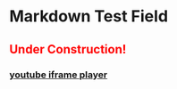 # Markdown Test Field
## <span style="color: red;">Under Construction!</span>
### [youtube iframe player](./assets/ifr/html)
